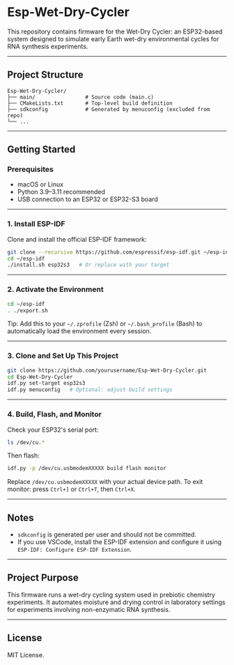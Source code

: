 # Esp-Wet-Dry-Cycler

This repository contains firmware for the Wet-Dry Cycler: an ESP32-based system designed to simulate early Earth wet-dry environmental cycles for RNA synthesis experiments.

---

## Project Structure

```
Esp-Wet-Dry-Cycler/
├── main/                # Source code (main.c)
├── CMakeLists.txt       # Top-level build definition
├── sdkconfig            # Generated by menuconfig (excluded from repo)
└── ...
```

---

## Getting Started

### Prerequisites

* macOS or Linux
* Python 3.9–3.11 recommended
* USB connection to an ESP32 or ESP32-S3 board

---

### 1. Install ESP-IDF

Clone and install the official ESP-IDF framework:

```bash
git clone --recursive https://github.com/espressif/esp-idf.git ~/esp-idf
cd ~/esp-idf
./install.sh esp32s3   # Or replace with your target
```

---

### 2. Activate the Environment

```bash
cd ~/esp-idf
. ./export.sh
```

Tip: Add this to your `~/.zprofile` (Zsh) or `~/.bash_profile` (Bash) to automatically load the environment every session.

---

### 3. Clone and Set Up This Project

```bash
git clone https://github.com/yourusername/Esp-Wet-Dry-Cycler.git
cd Esp-Wet-Dry-Cycler
idf.py set-target esp32s3
idf.py menuconfig   # Optional: adjust build settings
```

---

### 4. Build, Flash, and Monitor

Check your ESP32's serial port:

```bash
ls /dev/cu.*
```

Then flash:

```bash
idf.py -p /dev/cu.usbmodemXXXXX build flash monitor
```

Replace `/dev/cu.usbmodemXXXXX` with your actual device path.
To exit monitor: press `Ctrl+]` or `Ctrl+T`, then `Ctrl+X`.

---

## Notes

* `sdkconfig` is generated per user and should not be committed.
* If you use VSCode, install the ESP-IDF extension and configure it using `ESP-IDF: Configure ESP-IDF Extension`.

---

## Project Purpose

This firmware runs a wet-dry cycling system used in prebiotic chemistry experiments. It automates moisture and drying control in laboratory settings for experiments involving non-enzymatic RNA synthesis.

---

## License

MIT License.
